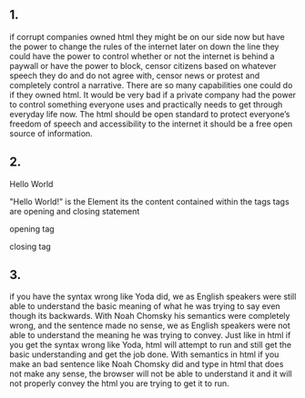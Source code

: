 ## 1.



if corrupt companies owned html they might be on our side now but have the power to change the rules of the internet later on down the line they could have the power to control whether or not the internet is behind a paywall  or have the power to block, censor citizens based on whatever speech they do and do not agree with, censor news or protest and completely control a narrative. There are so many capabilities one could do if they owned html. It would be very bad if a private company had the power to control something everyone uses and practically needs to get through everyday life now. The html should be open standard to protect everyone’s freedom of speech and accessibility to the internet it should be a free open source of information.

## 2.


<p> Hello World </p>
"Hello World!" is the Element its the content contained within the tags 
 tags are opening and closing statement <p> opening tag </p> closing tag 


## 3.



if you have the syntax wrong like Yoda did, we as English speakers were still able to understand the basic meaning of what he was trying to say even though its backwards. With Noah Chomsky his semantics were completely wrong, and the sentence made no sense, we as English speakers were not able to understand the meaning he was trying to convey. Just like in html if you get the syntax wrong like Yoda, html will attempt to run and still get the basic understanding and get the job done. With semantics in html if you make an bad sentence like Noah Chomsky did and type in html that does not make any sense, the browser will not be able to understand it and it will not properly convey the html you are trying to get it to run.
